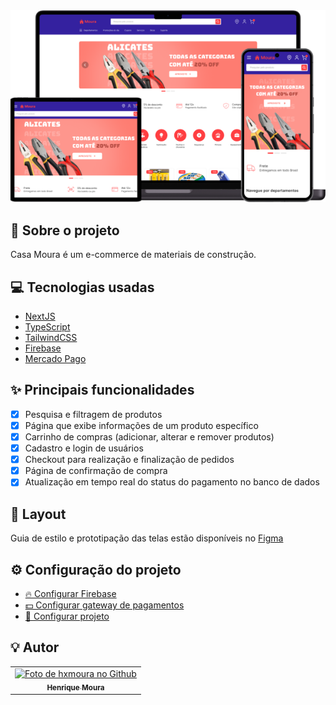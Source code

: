 <div align="center">
    <img src="imgs/banner.png"/>
</div>

## 📝 Sobre o projeto
Casa Moura é um e-commerce de materiais de construção.

## 💻 Tecnologias usadas
- [NextJS](https://nextjs.org)
- [TypeScript](https://www.typescriptlang.org)
- [TailwindCSS](https://tailwindcss.com)
- [Firebase](https://firebase.google.com/products/firestore)
- [Mercado Pago](https://www.mercadopago.com.br)

## ✨ Principais funcionalidades
- [x] Pesquisa e filtragem de produtos
- [x] Página que exibe informações de um produto específico
- [x] Carrinho de compras (adicionar, alterar e remover produtos)
- [x] Cadastro e login de usuários
- [x] Checkout para realização e finalização de pedidos
- [x] Página de confirmação de compra
- [x] Atualização em tempo real do status do pagamento no banco de dados

## 🎨 Layout
Guia de estilo e prototipação das telas estão disponíveis no [Figma](https://www.figma.com/design/VfI83my6VZsLKM4GZJkBhO/Casa-Moura)

## ⚙️ Configuração do projeto
- [🔥 Configurar Firebase](settingsFirebase.md)
- [💵 Configurar gateway de pagamentos](settingsGateway.md)
- [🚀 Configurar projeto](settingsProject.md)

## 💡 Autor
<table>
  <tr>
    <td align="center">
      <a href="https://github.com/hxmoura">
        <img src="https://avatars.githubusercontent.com/u/83625190?s=400&u=c14272b53a723916acf0b19f251a97e5e50eb93d&v=4" width="100px;" alt="Foto de hxmoura no Github"/><br>
        <sub>
          <b>Henrique Moura</b>
        </sub>
      </a>
    </td>
  </tr>
</table>